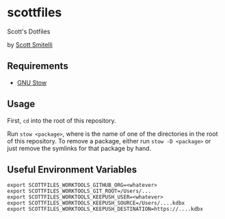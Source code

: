 # scottfiles

Scott's Dotfiles

by [Scott Smitelli](mailto:scott@smitelli.com)

## Requirements

  * [GNU Stow](https://www.gnu.org/software/stow/)

## Usage

First, `cd` into the root of this repository.

Run `stow <package>`, where <package> is the name of one of the directories in
the root of this repository. To remove a package, either run `stow -D <package>`
or just remove the symlinks for that package by hand.

## Useful Environment Variables

```shell-script
export SCOTTFILES_WORKTOOLS_GITHUB_ORG=<whatever>
export SCOTTFILES_WORKTOOLS_GIT_ROOT=/Users/...
export SCOTTFILES_WORKTOOLS_KEEPUSH_USER=<whatever>
export SCOTTFILES_WORKTOOLS_KEEPUSH_SOURCE=/Users/....kdbx
export SCOTTFILES_WORKTOOLS_KEEPUSH_DESTINATION=https://....kdbx
````
